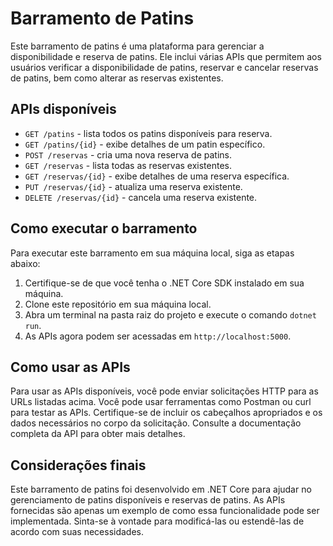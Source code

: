 # Barramento de Patins

Este barramento de patins é uma plataforma para gerenciar a disponibilidade e reserva de patins. Ele inclui várias APIs que permitem aos usuários verificar a disponibilidade de patins, reservar e cancelar reservas de patins, bem como alterar as reservas existentes.

## APIs disponíveis

- `GET /patins` - lista todos os patins disponíveis para reserva.
- `GET /patins/{id}` - exibe detalhes de um patin específico.
- `POST /reservas` - cria uma nova reserva de patins.
- `GET /reservas` - lista todas as reservas existentes.
- `GET /reservas/{id}` - exibe detalhes de uma reserva específica.
- `PUT /reservas/{id}` - atualiza uma reserva existente.
- `DELETE /reservas/{id}` - cancela uma reserva existente.

## Como executar o barramento

Para executar este barramento em sua máquina local, siga as etapas abaixo:

1. Certifique-se de que você tenha o .NET Core SDK instalado em sua máquina.
2. Clone este repositório em sua máquina local.
3. Abra um terminal na pasta raiz do projeto e execute o comando `dotnet run`.
4. As APIs agora podem ser acessadas em `http://localhost:5000`.

## Como usar as APIs

Para usar as APIs disponíveis, você pode enviar solicitações HTTP para as URLs listadas acima. Você pode usar ferramentas como Postman ou curl para testar as APIs. Certifique-se de incluir os cabeçalhos apropriados e os dados necessários no corpo da solicitação. Consulte a documentação completa da API para obter mais detalhes.

## Considerações finais

Este barramento de patins foi desenvolvido em .NET Core para ajudar no gerenciamento de patins disponíveis e reservas de patins. As APIs fornecidas são apenas um exemplo de como essa funcionalidade pode ser implementada. Sinta-se à vontade para modificá-las ou estendê-las de acordo com suas necessidades. 
